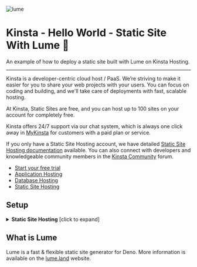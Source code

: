 ![lume](https://github.com/kinsta/hello-world-lume/assets/2342458/bb3abf15-1ff8-404a-a408-cd56e5d63265)

# Kinsta - Hello World - Static Site With Lume 🚀

An example of how to deploy a static site built with Lume on Kinsta Hosting.

---

Kinsta is a developer-centric cloud host / PaaS. We’re striving to make it
easier for you to share your web projects with your users. You can focus on
coding and building, and we'll take care of deployments with fast, scalable
hosting.

At Kinsta, Static Sites are free, and you can host up to 100 sites on your
account for completely free.

Kinsta offers 24/7 support via our chat system, which is always one click away
in [MyKinsta](https://my.kinsta.com/) for customers with a paid plan or service.

If you only have a Static Site Hosting account, we have detailed
[Static Site Hosting documentation](https://kinsta.com/docs/static-site-hosting/)
available. You can also connect with developers and knowledgeable community
members in the
[Kinsta Community](https://community.kinsta.com/c/static-sites/22) forum.

- [Start your free trial](https://kinsta.com/signup/?product_type=app-db)
- [Application Hosting](https://kinsta.com/application-hosting)
- [Database Hosting](https://kinsta.com/database-hosting)
- [Static Site Hosting](https://kinsta.com/static-site-hosting)

## Setup

<details>
<summary><strong>Static Site Hosting</strong> [click to expand]</summary>

### Dependency Management

Kinsta automatically installs dependencies defined in your `package.json` file
during the deployment process.

### Setting the Build Command, Node version, and Publish directory

After connecting the repository, **Static Site Hosting** will automatically try
to populate all the fields with the correct values. | | | |---|---| | Build
command | `npm run build` | | Node version | 18.16.0 | | Publish directory |
`_site` |

### Deployment Lifecycle

Whenever a deployment is initiated (through creating an application or
re-deploying due to an incoming commit), the build command is run, followed by
the deployment of the Publish Directory content.

</details>

## What is Lume

Lume is a fast & flexible static site generator for Deno. More information is
available on the [lume.land](https://lume.land/) website.
